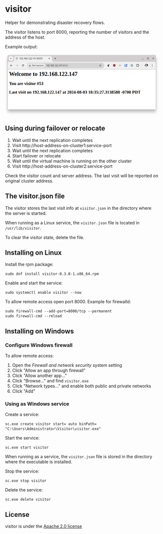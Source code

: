 <!--
SPDX-FileCopyrightText: The RamenDR authors
SPDX-License-Identifier: Apache-2.0
-->

# visitor

Helper for demonstrating disaster recovery flows.

The visitor listens to port 8000, reporting the number of visitors and
the address of the host.

Example output:

![Screenshot](screenshot.png)

## Using during failover or relocate

1. Wait until the next replication completes
1. Visit http://host-address-on-cluster1:service-port
1. Wait until the next replication completes
1. Start failover or relocate
1. Wait until the virtual machine is running on the other cluster
1. Visit http://host-address-on-cluster2:service-port

Check the visitor count and server address. The last visit will be
reported on original cluster address.

## The visitor.json file

The visitor stores the last visit info at `visitor.json` in the directory
where the server is started.

When running as a Linux service, the `visitor.json` file is located in
`/usr/lib/visitor`.

To clear the visitor state, delete the file.

## Installing on Linux

Install the rpm package:

```
sudo dnf install visitor-0.3.0-1.x86_64.rpm
```

Enable and start the service:

```
sudo systemctl enable visitor --now
```

To allow remote access open port 8000. Example for firewalld:

```
sudo firewall-cmd --add-port=8000/tcp --permanent
sudo firewall-cmd --reload
```

## Installing on Windows

### Configure Windows firewall

To allow remote access:

1. Open the *Firewall and network security* system setting
1. Click "Allow an app through firewall"
1. Click "Allow another app..."
1. Click "Browse..." and find `visitor.exe`
1. Click "Network types..." and enable both public and private networks
1. Click "Add"

### Using as Windows service

Create a service:

```
sc.exe create visitor start= auto binPath= "C:\Users\Administrator\Visitor\visitor.exe"
```

Start the service:

```
sc.exe start visitor
```

When running as a service, the `visitor.json` file is stored in the
directory where the executable is installed.

Stop the service:

```
sc.exe stop visitor
```

Delete the service:

```
sc.exe delete visitor
```

## License

visitor is under the [Apache 2.0 license](/LICENSE)
